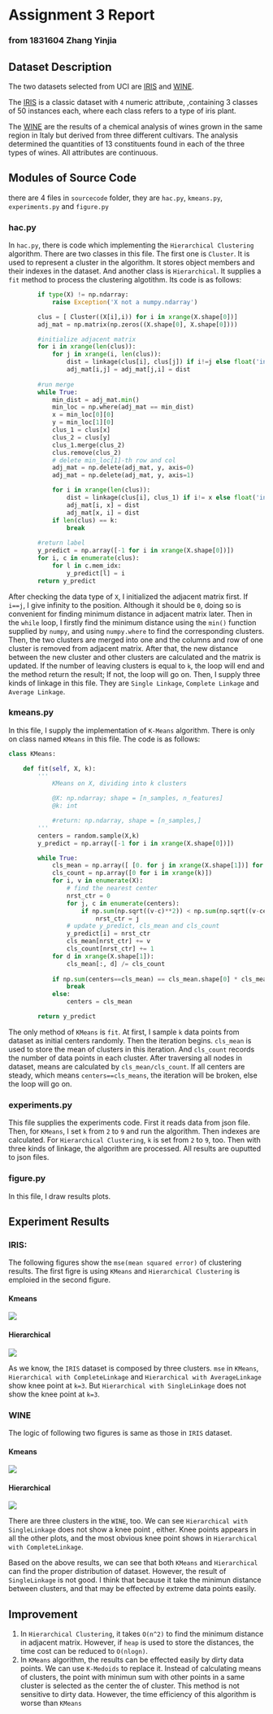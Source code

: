 # Assignment 3 Report
### from 1831604 Zhang Yinjia

## Dataset Description

The two datasets selected from UCI  are [IRIS](http://archive.ics.uci.edu/ml/datasets/Iris) and [WINE](https://archive.ics.uci.edu/ml/datasets/Wine).

The [IRIS](http://archive.ics.uci.edu/ml/datasets/Iris) is a classic dataset with `4` numeric attribute,
,containing 3 classes of 50 instances each, where each class refers to a type of iris plant.

The [WINE](https://archive.ics.uci.edu/ml/datasets/Wine) are the results of a chemical analysis of wines grown in the same region in Italy but derived from three different cultivars. The analysis determined the quantities of 13 constituents found in each of the three types of wines. All attributes are continuous.

## Modules of Source Code

there are 4 files in `sourcecode` folder, they are `hac.py`, `kmeans.py`, `experiments.py` and `figure.py`

### hac.py

In `hac.py`, there is code which implementing the `Hierarchical Clustering` algorithm. There are two classes in
this file. The first one is `Cluster`. It is used to represent a cluster in the algorithm. It stores object members
and their indexes in the dataset. And another class is `Hierarchical`. It supplies a `fit` method to process the 
clustering algotithm. Its code is as follows:

```python
        if type(X) != np.ndarray:
            raise Exception('X not a numpy.ndarray')

        clus = [ Cluster((X[i],i)) for i in xrange(X.shape[0])]
        adj_mat = np.matrix(np.zeros((X.shape[0], X.shape[0])))

        #initialize adjacent matrix
        for i in xrange(len(clus)):
            for j in xrange(i, len(clus)):
                dist = linkage(clus[i], clus[j]) if i!=j else float('inf')
                adj_mat[i,j] = adj_mat[j,i] = dist
        
        #run merge
        while True:
            min_dist = adj_mat.min()
            min_loc = np.where(adj_mat == min_dist)
            x = min_loc[0][0]
            y = min_loc[1][0]
            clus_1 = clus[x]
            clus_2 = clus[y]
            clus_1.merge(clus_2)
            clus.remove(clus_2)
            # delete min_loc[1]-th row and col
            adj_mat = np.delete(adj_mat, y, axis=0)
            adj_mat = np.delete(adj_mat, y, axis=1)

            for i in xrange(len(clus)):
                dist = linkage(clus[i], clus_1) if i!= x else float('inf')
                adj_mat[i, x] = dist
                adj_mat[x, i] = dist
            if len(clus) == k:
                break
        
        #return label
        y_predict = np.array([-1 for i in xrange(X.shape[0])])
        for i, c in enumerate(clus):
            for l in c.mem_idx:
                y_predict[l] = i
        return y_predict
```
After checking the data type of `X`, I initialized the adjacent matrix first. If `i==j`, I give infinity to 
the position. Although it should be `0`, doing so is convenient for finding minimum distance in adjacent matrix later.
Then in the `while` loop, I firstly find the minimum distance using the `min()` function supplied by `numpy`, and using
`numpy.where` to find the corresponding clusters. Then, the two clusters are merged into one and the columns and row
of one cluster is removed from adjacent matrix. After that, the new distance between the new cluster and other clusters
are calculated and the matrix is updated. If the number of leaving clusters is equal to `k`, the loop will end and the 
method return the result; If not, the loop will go on.
Then, I supply three kinds of linkage in this file. They are `Single Linkage`, `Complete Linkage` and `Average Linkage`.

### kmeans.py

In this file, I supply the implementation of `K-Means` algorithm. There is only on class named `KMeans` in this file.
The code is as follows:
```python
class KMeans:

    def fit(self, X, k):
        '''
            KMeans on X, dividing into k clusters

            @X: np.ndarray; shape = [n_samples, n_features]
            @k: int

            #return: np.ndarray, shape = [n_samples,]
        '''
        centers = random.sample(X,k)
        y_predict = np.array([-1 for i in xrange(X.shape[0])])

        while True:
            cls_mean = np.array([ [0. for j in xrange(X.shape[1])] for i in xrange(k)])
            cls_count = np.array([0 for i in xrange(k)])
            for i, v in enumerate(X):
                # find the nearest center
                nrst_ctr = 0
                for j, c in enumerate(centers):
                    if np.sum(np.sqrt((v-c)**2)) < np.sum(np.sqrt((v-centers[nrst_ctr])**2)):
                        nrst_ctr = j
                # update y_predict, cls_mean and cls_count
                y_predict[i] = nrst_ctr
                cls_mean[nrst_ctr] += v
                cls_count[nrst_ctr] += 1
            for d in xrange(X.shape[1]):
                cls_mean[:, d] /= cls_count
            
            if np.sum(centers==cls_mean) == cls_mean.shape[0] * cls_mean.shape[1]:
                break
            else:
                centers = cls_mean

        return y_predict
```

The only method of `KMeans` is `fit`. At first, I sample `k` data points from dataset as initial centers randomly.
Then the iteration begins. `cls_mean` is used to store the mean of clusters in this iteration. And `cls_count` records
the number of data points in each cluster. After traversing all nodes in dataset, means are calculated by `cls_mean/cls_count`.
If all centers are steady, which means `centers==cls_means`, the iteration will be broken, else the loop will go on.

### experiments.py

This file supplies the experiments code. First it reads data from json file. Then, for `KMeans`, I set `k` from `2` to `9` and
run the algorithm. Then indexes are calculated. For `Hierarchical Clustering`, `k` is set from `2` to `9`, too. Then with
three kinds of linkage, the algorithm are processed. All results are ouputted to json files.

### figure.py

In this file, I draw results plots.

## Experiment Results

### IRIS:

The following figures show the `mse(mean squared error)` of clustering results. The first figre is using `KMeans` and `Hierarchical Clustering` is emploied in the second figure. 

#### Kmeans
![](iris_kmeans.png)

#### Hierarchical
![](iris_hac.png)

As we know, the `IRIS` dataset is composed by three clusters. `mse` in `KMeans`, `Hierarchical with CompleteLinkage` and
`Hierarchical with AverageLinkage` show knee point at `k=3`. But `Hierarchical with SingleLinkage` does not show the 
knee point at `k=3`.

### WINE

The logic of following two figures is same as those in `IRIS` dataset.

#### Kmeans
![](iris_kmeans.png)

#### Hierarchical
![](iris_hac.png)

There are three clusters in the `WINE`, too. We can see `Hierarchical with SingleLinkage` does
not show a knee point , either. Knee points appears in all the other plots, and the most obvious knee point shows in `Hierarchical with CompleteLinkage`.

Based on the above results, we can see that both `KMeans` and `Hierarchical` can find the proper distribution 
of dataset. However, the result of `SingleLinkage` is not good. I think that because it take the minimun distance
between clusters, and that may be effected by extreme data points easily.

## Improvement

1. In `Hierarchical Clustering`, it takes `O(n^2)` to find the minimum distance in adjacent matrix. However, if `heap` is used to store the distances, the time cost can be reduced to `O(nlogn)`.
2. In `KMeans` algorithm, the results can be effected easily by dirty data points. We can use `K-Medoids` to replace it. Instead of calculating means of clusters, the point with minimun sum with other points in a same cluster is selected as the center the of cluster. This method is not sensitive to dirty data. However, the time efficiency of this algorithm is worse than `KMeans`